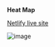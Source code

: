 **Heat Map** 

[Netlify live site](https://nkp1111-d3-visualization-heat-map.netlify.app/)

![image](https://user-images.githubusercontent.com/105532413/190070597-9e7ebca3-0505-43c6-8467-928ddc9da782.png)
